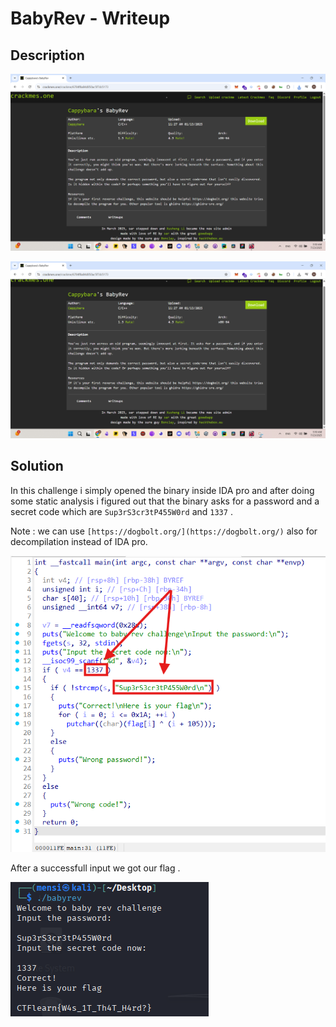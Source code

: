 # BabyRev - Writeup

## Description

![Alt text](img/1.png)

![Alt text](img/2.png)

## Solution

In this challenge i simply opened the binary inside IDA pro and after doing some static analysis i figured out that the binary asks for a password and a secret code which are `Sup3rS3cr3tP455W0rd` and `1337` .

Note : we can use `[https://dogbolt.org/](https://dogbolt.org/)` also for decompilation instead of IDA pro.

![Alt text](img/3.png)

After a successfull input we got our flag .

![Alt text](img/4.png)
